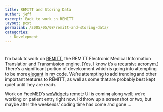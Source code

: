 ```yaml
---
title: REMITT and Storing Data
author: jeff
excerpt: Back to work on REMITT
layout: post
permalink: /2005/05/08/remitt-and-storing-data/
categories:
  - Development
---
```

# 

I’m back to work on [REMITT][1], the REMITT Electronic Medical Information Translation and Transmission engine. (Yes, I know it’s a [recursive acronym][2].) There’s a significant portion of development which is going into attempting to be more [elegant][3] in my code. We’re attempting to add trending and other important features to REMITT, as well as some that are probably best kept quiet until they are ready.

 [1]: http://www.remitt.org/
 [2]: http://en.wikipedia.org/wiki/Recursive_acronym
 [3]: http://www.garyrobinson.net/2004/08/elegance_vs_goo.html

Work on FreeMED’s [wxWidgets][4] remote UI is coming along well; we’re working on patient entry right now. I’d throw up a screenshot or two, but maybe after the weekends’ coding time has come and gone …

 [4]: http://www.wxwidgets.org/